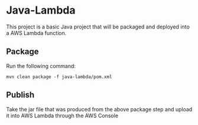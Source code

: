 # Java-Lambda

This project is a basic Java project that will be packaged and deployed into a AWS Lambda function.

## Package

Run the following command:

```
mvn clean package -f java-lambda/pom.xml
```

## Publish

Take the jar file that was produced from the above package step and upload it into AWS Lambda through the AWS Console
